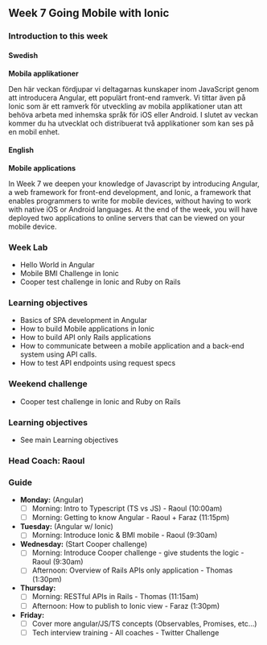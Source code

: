 ## Week 7 Going Mobile with Ionic
### Introduction to this week

#### Swedish
**Mobila applikationer**

Den här veckan fördjupar vi deltagarnas kunskaper inom JavaScript genom att introducera Angular, ett populärt front-end ramverk. Vi tittar även på Ionic som är ett ramverk för utveckling av mobila applikationer utan att behöva arbeta med inhemska språk för iOS eller Android. I slutet av veckan kommer du ha utvecklat och distribuerat två applikationer som kan ses på en mobil enhet.

#### English
**Mobile applications**

In Week 7 we deepen your knowledge of Javascript by introducing Angular, a web framework for front-end development, and Ionic, a framework that enables programmers to write for mobile devices, without having to work with native iOS or Android languages. At the end of the week, you will have deployed two applications to online servers that can be viewed on your mobile device.

### Week Lab
* Hello World in Angular
* Mobile BMI Challenge in Ionic
* Cooper test challenge in Ionic and Ruby on Rails

### Learning objectives
* Basics of SPA development in Angular
* How to build Mobile applications in Ionic
* How to build API only Rails applications
* How to communicate between a mobile application and a back-end system using API calls.
* How to test API endpoints using request specs


### Weekend challenge
* Cooper test challenge in Ionic and Ruby on Rails

### Learning objectives
* See main Learning objectives

### Head Coach: Raoul

### Guide
- **Monday:** (Angular)
  - [ ] Morning: Intro to Typescript (TS vs JS) - Raoul (10:00am)
  - [ ] Morning: Getting to know Angular - Raoul + Faraz (11:15pm)
- **Tuesday:** (Angular w/ Ionic)
  - [ ] Morning: Introduce Ionic & BMI mobile - Raoul (9:30am)
- **Wednesday:** (Start Cooper challenge)
  - [ ] Morning: Introduce Cooper challenge - give students the logic - Raoul (9:30am)
  - [ ] Afternoon: Overview of Rails APIs only application - Thomas (1:30pm)
- **Thursday:**
  - [ ] Morning: RESTful APIs in Rails - Thomas (11:15am)
  - [ ] Afternoon: How to publish to Ionic view - Faraz (1:30pm)
- **Friday:**
  - [ ] Cover more angular/JS/TS concepts (Observables, Promises, etc...)
  - [ ] Tech interview training - All coaches - Twitter Challenge
